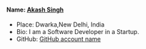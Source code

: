 #### Name: [Akash Singh](https://github.com/praveensinghrajput23)

- Place: Dwarka,New Delhi, India
- Bio: I am a Software Developer in a Startup.
- GitHub: [GitHub account name](https://github.com/praveensinghrajput23)
